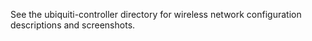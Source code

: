 See the ubiquiti-controller directory for wireless network configuration descriptions and screenshots.
